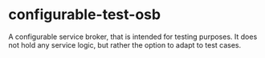 # configurable-test-osb
A configurable service broker, that is intended for testing purposes. It does not hold any service logic, but rather the option to adapt to test cases.
